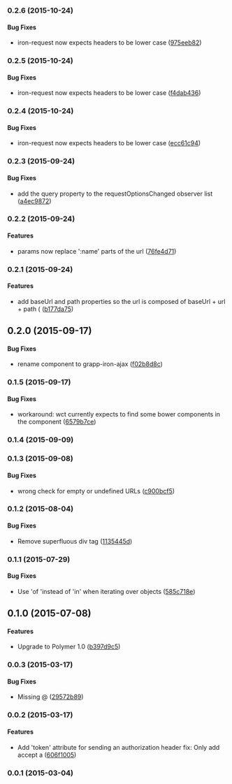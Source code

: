 <a name="0.2.6"></a>
### 0.2.6 (2015-10-24)


#### Bug Fixes

* iron-request now expects headers to be lower case ([975eeb82](http://github.com/grappendorf/grapp-iron-ajax/commit/975eeb827db3fe9fb7306202851017de51508c18))


<a name="0.2.5"></a>
### 0.2.5 (2015-10-24)


#### Bug Fixes

* iron-request now expects headers to be lower case ([f4dab436](http://github.com/grappendorf/grapp-iron-ajax/commit/f4dab43674e2edd7be9dfc6b84b8b0d2205f159c))


<a name="0.2.4"></a>
### 0.2.4 (2015-10-24)


#### Bug Fixes

* iron-request now expects headers to be lower case ([ecc61c94](http://github.com/grappendorf/grapp-iron-ajax/commit/ecc61c94ffbe80dc8d16f6f3215e05d6dbdcb298))


<a name="0.2.3"></a>
### 0.2.3 (2015-09-24)


#### Bug Fixes

* add the query property to the requestOptionsChanged observer list ([a4ec9872](http://github.com/grappendorf/grapp-iron-ajax/commit/a4ec98728757bdd902143bf2712363a473d88503))


<a name="0.2.2"></a>
### 0.2.2 (2015-09-24)


#### Features

* params now replace ':name' parts of the url ([76fe4d71](http://github.com/grappendorf/grapp-iron-ajax/commit/76fe4d71c586d4b8f5a54407542e2a6773785426))


<a name="0.2.1"></a>
### 0.2.1 (2015-09-24)


#### Features

* add baseUrl and path properties so the url is composed of baseUrl + url + path ( ([b177da75](http://github.com/grappendorf/grapp-iron-ajax/commit/b177da75f3b928a31b8d2bdfa452353a5ff492a6))


<a name="0.2.0"></a>
## 0.2.0 (2015-09-17)


#### Bug Fixes

* rename component to grapp-iron-ajax ([f02b8d8c](http://github.com/grappendorf/grapp-iron-ajax/commit/f02b8d8c71795f3e1d91a5dd49cda115560bcf8f))


<a name="0.1.5"></a>
### 0.1.5 (2015-09-17)


#### Bug Fixes

* workaround: wct currently expects to find some bower components in the component ([6579b7ce](http://github.com/grappendorf/grapp-iron-ajax/commit/6579b7ceef7f569c1a96cdb717b9932819adfdd7))


<a name="0.1.4"></a>
### 0.1.4 (2015-09-09)


<a name="0.1.3"></a>
### 0.1.3 (2015-09-08)


#### Bug Fixes

* wrong check for empty or undefined URLs ([c900bcf5](http://github.com/grappendorf/grapp-iron-ajax/commit/c900bcf5d28c4dda83ac23ca3fc460b8443ded8d))


<a name="0.1.2"></a>
### 0.1.2 (2015-08-04)


#### Bug Fixes

* Remove superfluous div tag ([1135445d](http://github.com/grappendorf/grapp-iron-ajax/commit/1135445d45fec216dfbe73861d8337cce1139a47))


<a name="0.1.1"></a>
### 0.1.1 (2015-07-29)


#### Bug Fixes

* Use 'of 'instead of 'in' when iterating over objects ([585c718e](http://github.com/grappendorf/grapp-iron-ajax/commit/585c718ecb5605e9cf0a4bf3bc62726b3cd5afdc))


<a name="0.1.0"></a>
## 0.1.0 (2015-07-08)


#### Features

* Upgrade to Polymer 1.0 ([b397d9c5](http://github.com/grappendorf/grapp-iron-ajax/commit/b397d9c548bc3fc290fd8425a08a3ea18a0a74f9))


<a name="0.0.3"></a>
### 0.0.3 (2015-03-17)


#### Bug Fixes

* Missing @ ([29572b89](http://github.com/grappendorf/grapp-iron-ajax/commit/29572b89e1366f2ea7fb11c579f02ed7f40c2041))


<a name="0.0.2"></a>
### 0.0.2 (2015-03-17)


#### Features

* Add 'token' attribute for sending an authorization header fix: Only add accept a ([606f1005](http://github.com/grappendorf/grapp-iron-ajax/commit/606f10052de88521b92f755026682560699cca75))


<a name="0.0.1"></a>
### 0.0.1 (2015-03-04)


